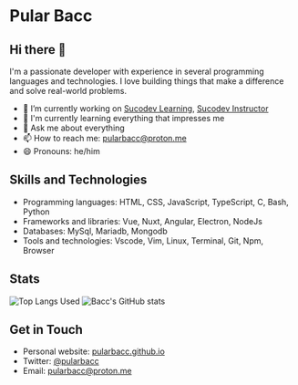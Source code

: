 # Pular Bacc

## Hi there 👋

I'm a passionate developer with experience in several programming languages and technologies. I love building things that make a difference and solve real-world problems.

- 🔭 I’m currently working on [Sucodev Learning](https://learning.su-co-dev.com), [Sucodev Instructor](https://instructor.su-co-dev.com)
- 🌱 I'm currently learning everything that impresses me
- 💬 Ask me about everything
- 📫 How to reach me: pularbacc@proton.me
- 😄 Pronouns: he/him

## Skills and Technologies

- Programming languages: HTML, CSS, JavaScript, TypeScript, C, Bash, Python
- Frameworks and libraries: Vue, Nuxt, Angular, Electron, NodeJs
- Databases: MySql, Mariadb, Mongodb
- Tools and technologies: Vscode, Vim, Linux, Terminal, Git, Npm, Browser

<!--
## Open Source Contributions

Here are some of my notable open source contributions:

- [Project name](https://github.com/<username>/<project name>): [brief description of contribution]
- [Project name](https://github.com/<username>/<project name>): [brief description of contribution]
-->

## Stats

![Top Langs Used](https://github-readme-stats.vercel.app/api/top-langs/?username=pularbacc&langs_count=10)
![Bacc's GitHub stats](https://github-readme-stats.vercel.app/api?username=pularbacc&show_icons=true&count_private=true)

## Get in Touch

- Personal website: [pularbacc.github.io](https://pularbacc.github.io)
- Twitter: [@pularbacc](https://twitter.com/pularbacc)
- Email: pularbacc@proton.me
